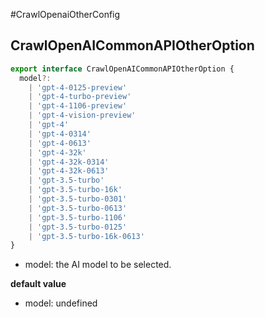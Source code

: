 #CrawlOpenaiOtherConfig

## CrawlOpenAICommonAPIOtherOption

```ts
export interface CrawlOpenAICommonAPIOtherOption {
  model?:
    | 'gpt-4-0125-preview'
    | 'gpt-4-turbo-preview'
    | 'gpt-4-1106-preview'
    | 'gpt-4-vision-preview'
    | 'gpt-4'
    | 'gpt-4-0314'
    | 'gpt-4-0613'
    | 'gpt-4-32k'
    | 'gpt-4-32k-0314'
    | 'gpt-4-32k-0613'
    | 'gpt-3.5-turbo'
    | 'gpt-3.5-turbo-16k'
    | 'gpt-3.5-turbo-0301'
    | 'gpt-3.5-turbo-0613'
    | 'gpt-3.5-turbo-1106'
    | 'gpt-3.5-turbo-0125'
    | 'gpt-3.5-turbo-16k-0613'
}
```

- model: the AI model to be selected.

**default value**

- model: undefined
